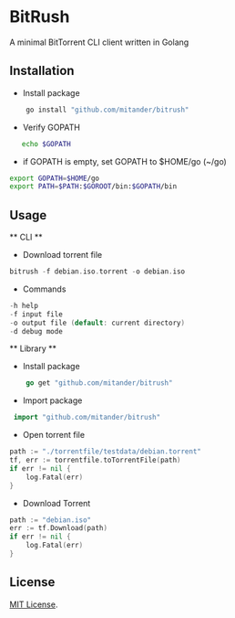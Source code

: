 # BitRush
A minimal BitTorrent CLI client written in Golang


## Installation

* Install package
```bash
    go install "github.com/mitander/bitrush"
```
* Verify GOPATH
```bash
   echo $GOPATH
```

* if GOPATH is empty, set GOPATH to $HOME/go (~/go)
```bash
export GOPATH=$HOME/go
export PATH=$PATH:$GOROOT/bin:$GOPATH/bin
```

## Usage

** CLI **
* Download torrent file
```go
bitrush -f debian.iso.torrent -o debian.iso
```

* Commands
```go
-h help
-f input file
-o output file (default: current directory)
-d debug mode
```

** Library **

* Install package
```go
    go get "github.com/mitander/bitrush"
```
* Import package
```go
 import "github.com/mitander/bitrush"
```
* Open torrent file
```go
path := "./torrentfile/testdata/debian.torrent"
tf, err := torrentfile.toTorrentFile(path)
if err != nil {
    log.Fatal(err)
}
```

* Download Torrent
```go
path := "debian.iso"
err := tf.Download(path)
if err != nil {
    log.Fatal(err)
}
```

## License
[MIT License](LICENSE).

